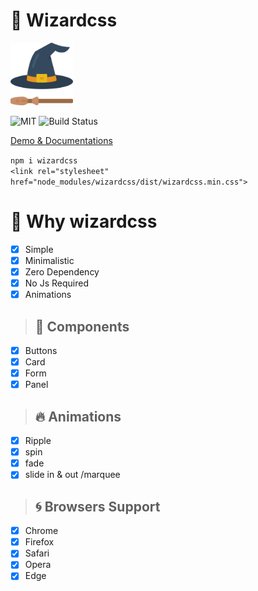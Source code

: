 # :jack_o_lantern: Wizardcss

<img src="icon.png" width="100px" height="100px">

![MIT](https://img.shields.io/badge/license-Apache%202-blue)
![Build Status](https://travis-ci.org/iamabs2001/wizardcss.svg?branch=master)

<a href="https://iamabs2001.github.io/wizardcss/"> Demo & Documentations </a>

``` npm i wizardcss ``` <br>
``` <link rel="stylesheet" href="node_modules/wizardcss/dist/wizardcss.min.css"> ```

# :purple_heart: Why wizardcss

- [x] Simple
- [x] Minimalistic
- [x] Zero Dependency
- [x] No Js Required
- [x] Animations

> ## :rainbow: Components
- [x] Buttons
- [x] Card
- [x] Form
- [x] Panel

> ## :fire: Animations
- [x] Ripple
- [x] spin
- [x] fade
- [x] slide in & out /marquee 

> ## :cyclone: Browsers Support 
- [x] Chrome
- [x] Firefox
- [x] Safari
- [x] Opera
- [x] Edge